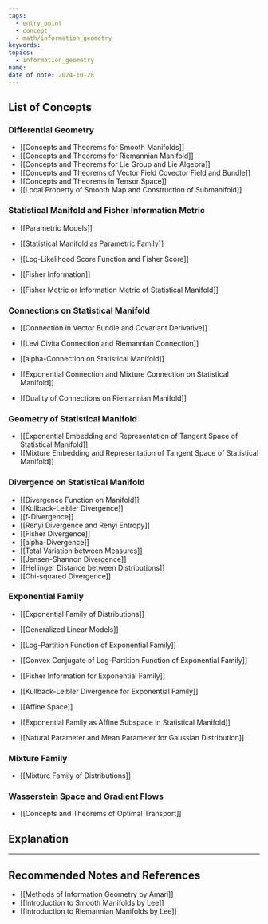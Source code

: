 ```yaml
---
tags:
  - entry_point
  - concept
  - math/information_geometry
keywords: 
topics:
  - information_geometry
name: 
date of note: 2024-10-28
---
```


## List of Concepts

### Differential Geometry

- [[Concepts and Theorems for Smooth Manifolds]]
- [[Concepts and Theorems for Riemannian Manifold]]
- [[Concepts and Theorems for Lie Group and Lie Algebra]]
- [[Concepts and Theorems of Vector Field Covector Field and Bundle]]
- [[Concepts and Theorems in Tensor Space]]
- [[Local Property of Smooth Map and Construction of Submanifold]]

### Statistical Manifold and Fisher Information Metric

- [[Parametric Models]]
- [[Statistical Manifold as Parametric Family]]
- [[Log-Likelihood Score Function and Fisher Score]]

- [[Fisher Information]]
- [[Fisher Metric or Information Metric of Statistical Manifold]]

### Connections on Statistical Manifold

- [[Connection in Vector Bundle and Covariant Derivative]]
- [[Levi Civita Connection and Riemannian Connection]]

- [[alpha-Connection on Statistical Manifold]]
- [[Exponential Connection and Mixture Connection on Statistical Manifold]]
- [[Duality of Connections on Riemannian Manifold]]

### Geometry of Statistical Manifold

- [[Exponential Embedding and Representation of Tangent Space of Statistical Manifold]]
- [[Mixture Embedding and Representation of Tangent Space of Statistical Manifold]]

### Divergence on Statistical Manifold

- [[Divergence Function on Manifold]]
- [[Kullback-Leibler Divergence]]
- [[f-Divergence]]
- [[Renyi Divergence and Renyi Entropy]]
- [[Fisher Divergence]]
- [[alpha-Divergence]]
- [[Total Variation between Measures]]
- [[Jensen-Shannon Divergence]]
- [[Hellinger Distance between Distributions]]
- [[Chi-squared Divergence]]


### Exponential Family

- [[Exponential Family of Distributions]]
- [[Generalized Linear Models]]
- [[Log-Partition Function of Exponential Family]]
- [[Convex Conjugate of Log-Partition Function of Exponential Family]]
- [[Fisher Information for Exponential Family]]
- [[Kullback-Leibler Divergence for Exponential Family]]


- [[Affine Space]]
- [[Exponential Family as Affine Subspace in Statistical Manifold]]

- [[Natural Parameter and Mean Parameter for Gaussian Distribution]]


### Mixture Family

- [[Mixture Family of Distributions]]


### Wasserstein Space and Gradient Flows

- [[Concepts and Theorems of Optimal Transport]]



## Explanation





-----------
##  Recommended Notes and References



- [[Methods of Information Geometry by Amari]]
- [[Introduction to Smooth Manifolds by Lee]]
- [[Introduction to Riemannian Manifolds by Lee]]